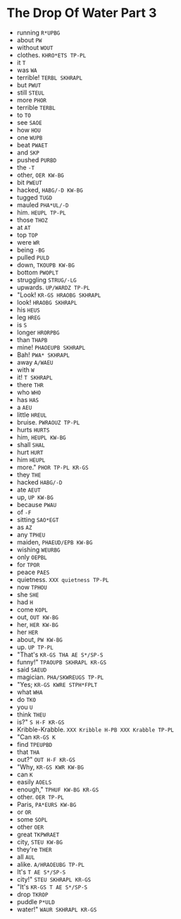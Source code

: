 # The Drop Of Water Part 3

* running `R*UPBG`
* about `PW`
* without `WOUT`
* clothes. `KHRO*ETS TP-PL`
* it `T`
* was `WA`
* terrible! `TERBL SKHRAPL`
* but `PWUT`
* still `STEUL`
* more `PHOR`
* terrible `TERBL`
* to `TO`
* see `SAOE`
* how `HOU`
* one `WUPB`
* beat `PWAET`
* and `SKP`
* pushed `PURBD`
* the `-T`
* other, `OER KW-BG`
* bit `PWEUT`
* hacked, `HABG/-D KW-BG`
* tugged `TUGD`
* mauled `PHA*UL/-D`
* him. `HEUPL TP-PL`
* those `THOZ`
* at `AT`
* top `TOP`
* were `WR`
* being `-BG`
* pulled `PULD`
* down, `TKOUPB KW-BG`
* bottom `PWOPLT`
* struggling `STRUG/-LG`
* upwards. `UP/WARDZ TP-PL`
* "Look! `KR-GS HRAOBG SKHRAPL`
* look! `HRAOBG SKHRAPL`
* his `HEUS`
* leg `HREG`
* is `S`
* longer `HRORPBG`
* than `THAPB`
* mine! `PHAOEUPB SKHRAPL`
* Bah! `PWA* SKHRAPL`
* away `A/WAEU`
* with `W`
* it! `T SKHRAPL`
* there `THR`
* who `WHO`
* has `HAS`
* a `AEU`
* little `HREUL`
* bruise. `PWRAOUZ TP-PL`
* hurts `HURTS`
* him, `HEUPL KW-BG`
* shall `SHAL`
* hurt `HURT`
* him `HEUPL`
* more." `PHOR TP-PL KR-GS`
* they `THE`
* hacked `HABG/-D`
* ate `AEUT`
* up, `UP KW-BG`
* because `PWAU`
* of `-F`
* sitting `SAO*EGT`
* as `AZ`
* any `TPHEU`
* maiden, `PHAEUD/EPB KW-BG`
* wishing `WEURBG`
* only `OEPBL`
* for `TPOR`
* peace `PAES`
* quietness. `XXX quietness TP-PL`
* now `TPHOU`
* she `SHE`
* had `H`
* come `KOPL`
* out, `OUT KW-BG`
* her, `HER KW-BG`
* her `HER`
* about, `PW KW-BG`
* up. `UP TP-PL`
* "That's `KR-GS THA AE S*/SP-S`
* funny!" `TPAOUPB SKHRAPL KR-GS`
* said `SAEUD`
* magician. `PHA/SKWREUGS TP-PL`
* "Yes; `KR-GS KWRE STPH*FPLT`
* what `WHA`
* do `TKO`
* you `U`
* think `THEU`
* is?" `S H-F KR-GS`
* Kribble-Krabble. `XXX Kribble H-PB XXX Krabble TP-PL`
* "Can `KR-GS K`
* find `TPEUPBD`
* that `THA`
* out?" `OUT H-F KR-GS`
* "Why, `KR-GS KWR KW-BG`
* can `K`
* easily `AOELS`
* enough," `TPHUF KW-BG KR-GS`
* other. `OER TP-PL`
* Paris, `PA*EURS KW-BG`
* or `OR`
* some `SOPL`
* other `OER`
* great `TKPWRAET`
* city, `STEU KW-BG`
* they're `THER`
* all `AUL`
* alike. `A/HRAOEUBG TP-PL`
* It's `T AE S*/SP-S`
* city!" `STEU SKHRAPL KR-GS`
* "It's `KR-GS T AE S*/SP-S`
* drop `TKROP`
* puddle `P*ULD`
* water!" `WAUR SKHRAPL KR-GS`
